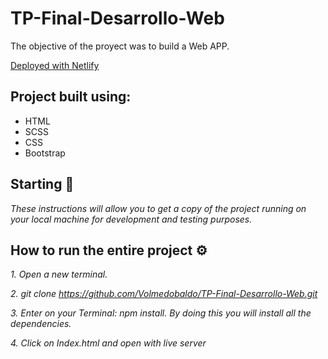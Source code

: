 # TP-Final-Desarrollo-Web

The objective of the proyect was to build a Web APP.

[Deployed with Netlify](https://valentina-olmedo-tpfinal.netlify.app/)

## Project built using:

- HTML
- SCSS
- CSS
- Bootstrap

## Starting 🚀

_These instructions will allow you to get a copy of the project running on your local machine for development and testing purposes._


## How to run the entire project ⚙️

_1. Open a new terminal._

_2. git clone https://github.com/Volmedobaldo/TP-Final-Desarrollo-Web.git_

_3. Enter on your Terminal: npm install. By doing this you will install all the dependencies._

_4. Click on Index.html and open with live server_
